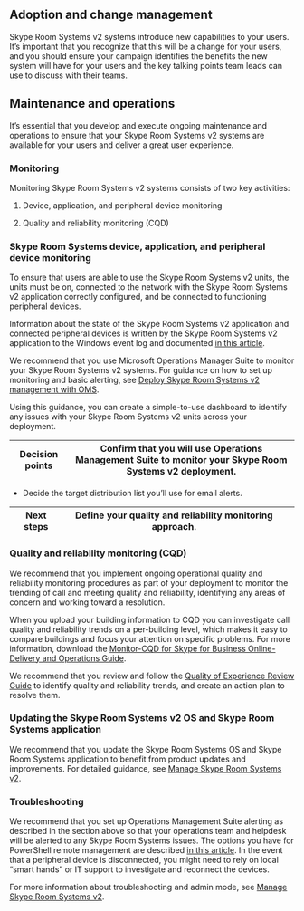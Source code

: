 ## Adoption and change management 

Skype Room Systems v2 systems introduce new capabilities to your users. It’s
important that you recognize that this will be a change for your users, and you
should ensure your campaign identifies the benefits the new system will have for
your users and the key talking points team leads can use to discuss with their
teams.

## Maintenance and operations 

It’s essential that you develop and execute ongoing maintenance and operations
to ensure that your Skype Room Systems v2 systems are available for your users
and deliver a great user experience.

### Monitoring 

Monitoring Skype Room Systems v2 systems consists of two key activities:

1.  Device, application, and peripheral device monitoring

2.  Quality and reliability monitoring (CQD)

### Skype Room Systems device, application, and peripheral device monitoring

To ensure that users are able to use the Skype Room Systems v2 units, the units
must be on, connected to the network with the Skype Room Systems v2 application
correctly configured, and be connected to functioning peripheral devices.

Information about the state of the Skype Room Systems v2 application and
connected peripheral devices is written by the Skype Room Systems v2 application
to the Windows event log and documented [in this
article](https://docs.microsoft.com/en-us/skypeforbusiness/manage/skype-room-systems-v2/oms#understand-the-log-entries).

We recommend that you use Microsoft Operations Manager Suite to monitor your
Skype Room Systems v2 systems. For guidance on how to set up monitoring and
basic alerting, see [Deploy Skype Room Systems v2 management with
OMS](https://docs.microsoft.com/en-us/skypeforbusiness/deploy/deploy-clients/with-oms).

Using this guidance, you can create a simple-to-use dashboard to identify any
issues with your Skype Room Systems v2 units across your deployment.

| Decision points | Confirm that you will use Operations Management Suite to monitor your Skype Room Systems v2 deployment. |
|-----------------|---------------------------------------------------------------------------------------------------------|


-   Decide the target distribution list you’ll use for email alerts.

| Next steps | Define your quality and reliability monitoring approach. |   |
|------------|----------------------------------------------------------|---|


### Quality and reliability monitoring (CQD)

We recommend that you implement ongoing operational quality and reliability
monitoring procedures as part of your deployment to monitor the trending of call
and meeting quality and reliability, identifying any areas of concern and
working toward a resolution.

When you upload your building information to CQD you can investigate call
quality and reliability trends on a per-building level, which makes it easy to
compare buildings and focus your attention on specific problems. For more
information, download the [Monitor-CQD for Skype for Business Online-Delivery
and Operations
Guide](https://myadvisor.fasttrack.microsoft.com/CloudVoice/Downloads?SelectedIDs=6_2_0_15).

We recommend that you review and follow the [Quality of Experience Review
Guide](https://aka.ms/qerguide) to identify quality and reliability trends, and
create an action plan to resolve them.

### Updating the Skype Room Systems v2 OS and Skype Room Systems application 

We recommend that you update the Skype Room Systems OS and Skype Room Systems
application to benefit from product updates and improvements. For detailed
guidance, see [Manage Skype Room Systems
v2](https://docs.microsoft.com/en-us/skypeforbusiness/manage/skype-room-systems-v2/skype-room-systems-v2#software-updates).

### Troubleshooting

We recommend that you set up Operations Management Suite alerting as described
in the section above so that your operations team and helpdesk will be alerted
to any Skype Room Systems issues. The options you have for PowerShell remote
management are described [in this
article](https://docs.microsoft.com/en-us/skypeforbusiness/manage/skype-room-systems-v2/skype-room-systems-v2#remote-management-using-powershell).
In the event that a peripheral device is disconnected, you might need to rely on
local “smart hands” or IT support to investigate and reconnect the devices.

For more information about troubleshooting and admin mode, see [Manage Skype
Room Systems
v2](https://docs.microsoft.com/en-us/skypeforbusiness/manage/skype-room-systems-v2/skype-room-systems-v2#admin-mode-and-device-management).
